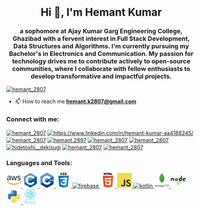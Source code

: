 <h1 align="center">Hi 👋, I'm Hemant Kumar</h1>
<h3 align="center">a sophomore at Ajay Kumar Garg Engineering College, Ghazibad with a fervent interest in Full Stack Development, Data Structures and Algorithms. I'm currently pursuing my Bachelor's in Electronics and Communication. My passion for technology drives me to contribute actively to open-source communities, where I collaborate with fellow enthusiasts to develop transformative and impactful projects.</h3>

<p align="left"> <a href="https://twitter.com/hemant_2807" target="blank"><img src="https://img.shields.io/twitter/follow/hemant_2807?logo=twitter&style=for-the-badge" alt="hemant_2807" /></a> </p>

- 📫 How to reach me **hemant.k2807@gmail.com**

<h3 align="left">Connect with me:</h3>
<p align="left">
<a href="https://twitter.com/hemant_2807" target="blank"><img align="center" src="https://raw.githubusercontent.com/rahuldkjain/github-profile-readme-generator/master/src/images/icons/Social/twitter.svg" alt="hemant_2807" height="30" width="40" /></a>
<a href="https://linkedin.com/in/https://www.linkedin.com/in/hemant-kumar-aa4188245/" target="blank"><img align="center" src="https://raw.githubusercontent.com/rahuldkjain/github-profile-readme-generator/master/src/images/icons/Social/linked-in-alt.svg" alt="https://www.linkedin.com/in/hemant-kumar-aa4188245/" height="30" width="40" /></a>
<a href="https://stackoverflow.com/users/hemant_2807" target="blank"><img align="center" src="https://raw.githubusercontent.com/rahuldkjain/github-profile-readme-generator/master/src/images/icons/Social/stack-overflow.svg" alt="hemant_2807" height="30" width="40" /></a>
<a href="https://instagram.com/hemant.2897" target="blank"><img align="center" src="https://raw.githubusercontent.com/rahuldkjain/github-profile-readme-generator/master/src/images/icons/Social/instagram.svg" alt="hemant.2897" height="30" width="40" /></a>
<a href="https://www.codechef.com/users/hemant_2807" target="blank"><img align="center" src="https://cdn.jsdelivr.net/npm/simple-icons@3.1.0/icons/codechef.svg" alt="hemant_2807" height="30" width="40" /></a>
<a href="https://www.hackerrank.com/hemant_2807" target="blank"><img align="center" src="https://raw.githubusercontent.com/rahuldkjain/github-profile-readme-generator/master/src/images/icons/Social/hackerrank.svg" alt="hemant_2807" height="30" width="40" /></a>
<a href="https://codeforces.com/profile/hidetoshi__dekisugi" target="blank"><img align="center" src="https://raw.githubusercontent.com/rahuldkjain/github-profile-readme-generator/master/src/images/icons/Social/codeforces.svg" alt="hidetoshi__dekisugi" height="30" width="40" /></a>
<a href="https://www.leetcode.com/hemant_2807" target="blank"><img align="center" src="https://raw.githubusercontent.com/rahuldkjain/github-profile-readme-generator/master/src/images/icons/Social/leet-code.svg" alt="hemant_2807" height="30" width="40" /></a>
<a href="https://auth.geeksforgeeks.org/user/hemant_2807" target="blank"><img align="center" src="https://raw.githubusercontent.com/rahuldkjain/github-profile-readme-generator/master/src/images/icons/Social/geeks-for-geeks.svg" alt="hemant_2807" height="30" width="40" /></a>
</p>

<h3 align="left">Languages and Tools:</h3>
<p align="left"> <a href="https://aws.amazon.com" target="_blank" rel="noreferrer"> <img src="https://raw.githubusercontent.com/devicons/devicon/master/icons/amazonwebservices/amazonwebservices-original-wordmark.svg" alt="aws" width="40" height="40"/> </a> <a href="https://www.cprogramming.com/" target="_blank" rel="noreferrer"> <img src="https://raw.githubusercontent.com/devicons/devicon/master/icons/c/c-original.svg" alt="c" width="40" height="40"/> </a> <a href="https://www.w3schools.com/cpp/" target="_blank" rel="noreferrer"> <img src="https://raw.githubusercontent.com/devicons/devicon/master/icons/cplusplus/cplusplus-original.svg" alt="cplusplus" width="40" height="40"/> </a> <a href="https://www.w3schools.com/css/" target="_blank" rel="noreferrer"> <img src="https://raw.githubusercontent.com/devicons/devicon/master/icons/css3/css3-original-wordmark.svg" alt="css3" width="40" height="40"/> </a> <a href="https://firebase.google.com/" target="_blank" rel="noreferrer"> <img src="https://www.vectorlogo.zone/logos/firebase/firebase-icon.svg" alt="firebase" width="40" height="40"/> </a> <a href="https://www.w3.org/html/" target="_blank" rel="noreferrer"> <img src="https://raw.githubusercontent.com/devicons/devicon/master/icons/html5/html5-original-wordmark.svg" alt="html5" width="40" height="40"/> </a> <a href="https://developer.mozilla.org/en-US/docs/Web/JavaScript" target="_blank" rel="noreferrer"> <img src="https://raw.githubusercontent.com/devicons/devicon/master/icons/javascript/javascript-original.svg" alt="javascript" width="40" height="40"/> </a> <a href="https://kotlinlang.org" target="_blank" rel="noreferrer"> <img src="https://www.vectorlogo.zone/logos/kotlinlang/kotlinlang-icon.svg" alt="kotlin" width="40" height="40"/> </a> <a href="https://www.mongodb.com/" target="_blank" rel="noreferrer"> <img src="https://raw.githubusercontent.com/devicons/devicon/master/icons/mongodb/mongodb-original-wordmark.svg" alt="mongodb" width="40" height="40"/> </a> <a href="https://nodejs.org" target="_blank" rel="noreferrer"> <img src="https://raw.githubusercontent.com/devicons/devicon/master/icons/nodejs/nodejs-original-wordmark.svg" alt="nodejs" width="40" height="40"/> </a> <a href="https://www.python.org" target="_blank" rel="noreferrer"> <img src="https://raw.githubusercontent.com/devicons/devicon/master/icons/python/python-original.svg" alt="python" width="40" height="40"/> </a> <a href="https://reactjs.org/" target="_blank" rel="noreferrer"> <img src="https://raw.githubusercontent.com/devicons/devicon/master/icons/react/react-original-wordmark.svg" alt="react" width="40" height="40"/> </a> </p>
